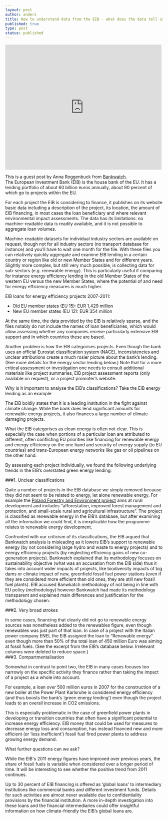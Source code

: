 ```yaml
---
layout: post
author: anders
title: How to understand data from the EIB - what does the data tell us?
published: true
type: post
status: published
---
```


<iframe width='500' height='400' src='http://openspending.org/eib-energy-lending/embed?widget=bubbletree&state=%7B%22drilldowns%22%3A%5B%22category%22%2C%22location%22%2C%22year%22%2C%22project-name%22%5D%2C%22year%22%3A2011%2C%22cuts%22%3A%7B%7D%7D&width=500&height=400' frameborder='0'></iframe>

This is a guest post by Anna Roggenbuck from [Bankwatch](http://bankwatch.org/). 
<br>
The European Investment Bank (EIB) is the house bank of the EU. It has a lending portfolio of about 60 billion euros annually, about 90 percent of which go to projects within the EU.

For each project the EIB is considering to finance, it publishes on its website basic data including a description of the project, its location, the amount of EIB financing, in most cases the loan beneficiary and where relevant environmental impact assessments. The data has its limitations: no machine-readable data is readily available, and it is not possible to aggregate loan volumes.

Machine-readable datasets for individual industry sectors are available on request, though not for all industry sectors (no transport database for instance) and you’ll have to wait one month for the file. With these files you can relatively quickly aggregate and examine EIB lending in a certain country or region like old or new Member States and for different years. Slightly more complex, but still very much possible, is collecting data for sub-sectors (e.g. renewable energy). This is particularly useful if comparing for instance energy efficiency lending in the old Member States of the western EU versus the new Member States, where the potential of and need for energy efficiency measures is much higher.

EIB loans for energy efficiency projects 2007-2011:<br>
- Old EU member states (EU 15): EUR 1,429 million<br>
- New EU member states (EU 12): EUR 354 million<br>

<script type="text/javascript" src="//ajax.googleapis.com/ajax/static/modules/gviz/1.0/chart.js"> {"dataSourceUrl":"//docs.google.com/spreadsheet/tq?key=0AuH9UnWKbZb6dHJOczVFQVlCLUVkdURHT0RVRTAwWEE&transpose=1&headers=1&range=A1%3AC3&gid=2&pub=1","options":{"vAxes":[{"useFormatFromData":true,"title":null,"minValue":null,"logScale":false,"viewWindow":{"min":null,"max":null},"maxValue":null},{"useFormatFromData":true,"minValue":null,"logScale":false,"viewWindow":{"min":null,"max":null},"maxValue":null}],"titleTextStyle":{"bold":true,"color":"#000","fontSize":16},"booleanRole":"certainty","title":"Regional distribution of RES and EE lending","animation":{"duration":0},"legend":"right","hAxis":{"useFormatFromData":true,"minValue":null,"viewWindowMode":null,"viewWindow":null,"maxValue":null},"tooltip":{},"isStacked":true,"width":601,"height":330},"state":{},"view":{},"isDefaultVisualization":true,"chartType":"ColumnChart","chartName":"Chart 3"} </script>

At the same time, the data provided by the EIB is relatively sparse, and the files notably do not include the names of loan beneficiaries, which would allow assessing whether any companies receive particularly extensive EIB support and in which countries these are based. 

Another problem is how the EIB categorises projects. Even though the bank uses an official Eurostat classification system (NACE), inconsistencies and unclear attributions create a much rosier picture about the bank’s lending. (See more details for the energy sector lending below.) Note that for a more critical assessment or investigation one needs to consult additional materials like project summaries, EIB project assessment reports (only available on request), or a project promoter’s website.

Why is it important to analyse the EIB’s classifications? Take the EIB energy lending as an example

The EIB boldly states that it is a leading institution in the fight against climate change. While the bank does lend significant amounts for renewable energy projects, it also finances a large number of climate-damaging projects. 

What the EIB categorises as clean energy is often not clear. This is especially the case when portions of a particular loan are attributed to different, often conflicting EU priorities like financing for renewable energy and energy efficiency on the one hand and security of energy supply (to EU countries) and trans-European energy networks like gas or oil pipelines on the other hand.

By assessing each project individually, we found the following underlying trends in the EIB’s overstated green energy lending:

###1. Unclear classifications

Quite a number of projects in the EIB database we simply removed because they did not seem to be related to energy, let alone renewable energy. For example the [Poland Forestry and Environment project](http://www.eib.org/projects/pipeline/2011/20110329.htm) aims at rural development and includes “afforestation, improved forest management and protection, and small-scale rural and agricultural infrastructure”. The project is classified as renewable energy in the EIB’s database, but after examining all the information we could find, it is inexplicable how the programme relates to renewable energy development. 

Confronted with our criticism of its classifications, the EIB argued that Bankwatch analysis is misleading as it lowers EIB’s support to renewable energy (by not considering large hydro and waste to energy projects) and to energy efficiency projects (by neglecting efficiency gains of new co-generation projects). Bankwatch explained that its methodology focuses on sustainability objective (what was an accusation from the EIB side) thus it takes into account wider impacts of projects, like biodiversity impacts of big dams or climate impact of new, greenfield fossil fuel power stations (even if they are considered more efficient than old ones, they are still new fossil fuel plants). EIB accused Banwkatch methodology of not being in line with EU policy (methodology) however Bankwatch had made its methodology transparent and explained main differences and justification for the methodology chosen.   

###2. Very broad strokes

In some cases, financing that clearly did not go to renewable energy sources was nonetheless added to the renewables figure, even though renewables was just part of that loan. In case of a project with the Italian power company ENEL the EIB assigned the loan to “Renewable energy” even though more than 50% of the total loan of 450 million Euro was aiming at fossil fuels. (See the excerpt from the EIB’s database below. Irrelevant columns were deleted to reduce space.)
<br>
###3. Compartmentalisation

Somewhat in contrast to point two, the EIB in many cases focuses too narrowly on the specific activity they finance rather than taking the impact of a project as a whole into account. 

For example, a loan over 500 million euros in 2007 for the construction of a new boiler at the Power Plant Karlsruhe is considered energy efficiency (and thus boosts the bank’s ‘green energy lending’) even though the project leads to an overall increase in CO2 emissions. 
 
This is especially problematic in the case of greenfield power plants in developing or transition countries that often have a significant potential to increase energy efficiency. EIB money that could be used for measures to decrease energy loss and consumption, has instead financed new and more efficient (or ‘less inefficient’) fossil fuel fired power plants to address growing energy demand.

What further questions can we ask?

While the EIB's 2011 energy figures have improved over previous years, the share of fossil fuels is variable when considered over a longer period of time. It will be interesting to see whether the positive trend from 2011 continues. 

Up to 30 percent of EIB financing is offered as ‘global loans’ to intermediary institutions like commercial banks and different investment funds. Details for such activities are almost never available due to confidentiality provisions by the financial institution. A more in-depth investigation into these loans and the financial intermediaries could offer insightful information on how climate-friendly the EIB’s global loans are. 
